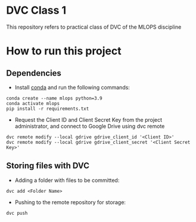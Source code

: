 # DVC Class 1

This repository refers to practical class of DVC of the MLOPS discipline

# How to run this project

## Dependencies

- Install [conda](https://www.anaconda.com/download) and run the following commands:

``` 
conda create --name mlops python=3.9
conda activate mlops
pip install -r requirements.txt
```
- Request the Client ID and Client Secret Key from the project administrator, and connect to Google Drive using dvc remote

``` 
dvc remote modify --local gdrive gdrive_client_id '<Client ID>'
dvc remote modify --local gdrive gdrive_client_secret '<Client Secret Key>'
```
## Storing files with DVC

- Adding a folder with files to be committed:

``` 
dvc add <Folder Name>
```
- Pushing to the remote repository for storage:

``` 
dvc push
```
